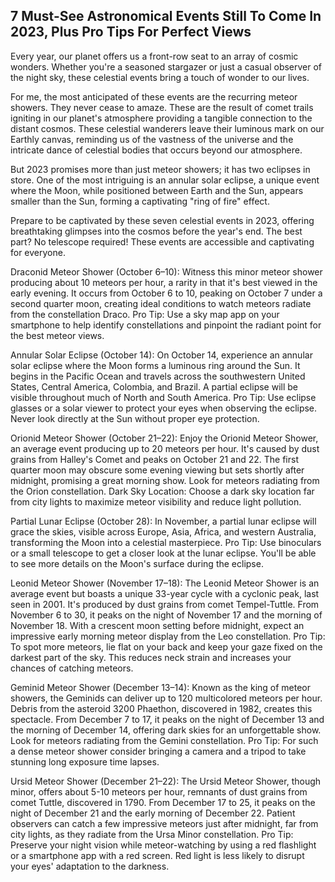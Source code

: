 ## 7 Must-See Astronomical Events Still To Come In 2023, Plus Pro Tips For Perfect Views

Every year, our planet offers us a front-row seat to an array of cosmic wonders. Whether you're a seasoned stargazer or just a casual observer of the night sky, these celestial events bring a touch of wonder to our lives.

For me, the most anticipated of these events are the recurring meteor showers. They never cease to amaze. These are the result of comet trails igniting in our planet's atmosphere providing a tangible connection to the distant cosmos. These celestial wanderers leave their luminous mark on our Earthly canvas, reminding us of the vastness of the universe and the intricate dance of celestial bodies that occurs beyond our atmosphere.

But 2023 promises more than just meteor showers; it has two eclipses in store. One of the most intriguing is an annular solar eclipse, a unique event where the Moon, while positioned between Earth and the Sun, appears smaller than the Sun, forming a captivating "ring of fire" effect.

Prepare to be captivated by these seven celestial events in 2023, offering breathtaking glimpses into the cosmos before the year's end. The best part? No telescope required! These events are accessible and captivating for everyone.

Draconid Meteor Shower (October 6–10): Witness this minor meteor shower producing about 10 meteors per hour, a rarity in that it's best viewed in the early evening. It occurs from October 6 to 10, peaking on October 7 under a second quarter moon, creating ideal conditions to watch meteors radiate from the constellation Draco. Pro Tip: Use a sky map app on your smartphone to help identify constellations and pinpoint the radiant point for the best meteor views.

Annular Solar Eclipse (October 14): On October 14, experience an annular solar eclipse where the Moon forms a luminous ring around the Sun. It begins in the Pacific Ocean and travels across the southwestern United States, Central America, Colombia, and Brazil. A partial eclipse will be visible throughout much of North and South America. Pro Tip: Use eclipse glasses or a solar viewer to protect your eyes when observing the eclipse. Never look directly at the Sun without proper eye protection.

Orionid Meteor Shower (October 21–22): Enjoy the Orionid Meteor Shower, an average event producing up to 20 meteors per hour. It's caused by dust grains from Halley's Comet and peaks on October 21 and 22. The first quarter moon may obscure some evening viewing but sets shortly after midnight, promising a great morning show. Look for meteors radiating from the Orion constellation. Dark Sky Location: Choose a dark sky location far from city lights to maximize meteor visibility and reduce light pollution.

Partial Lunar Eclipse (October 28): In November, a partial lunar eclipse will grace the skies, visible across Europe, Asia, Africa, and western Australia, transforming the Moon into a celestial masterpiece. Pro Tip: Use binoculars or a small telescope to get a closer look at the lunar eclipse. You'll be able to see more details on the Moon's surface during the eclipse.

Leonid Meteor Shower (November 17–18): The Leonid Meteor Shower is an average event but boasts a unique 33-year cycle with a cyclonic peak, last seen in 2001. It's produced by dust grains from comet Tempel-Tuttle. From November 6 to 30, it peaks on the night of November 17 and the morning of November 18. With a crescent moon setting before midnight, expect an impressive early morning meteor display from the Leo constellation. Pro Tip: To spot more meteors, lie flat on your back and keep your gaze fixed on the darkest part of the sky. This reduces neck strain and increases your chances of catching meteors.

Geminid Meteor Shower (December 13–14): Known as the king of meteor showers, the Geminids can deliver up to 120 multicolored meteors per hour. Debris from the asteroid 3200 Phaethon, discovered in 1982, creates this spectacle. From December 7 to 17, it peaks on the night of December 13 and the morning of December 14, offering dark skies for an unforgettable show. Look for meteors radiating from the Gemini constellation. Pro Tip: For such a dense meteor shower consider bringing a camera and a tripod to take stunning long exposure time lapses.

Ursid Meteor Shower (December 21–22): The Ursid Meteor Shower, though minor, offers about 5-10 meteors per hour, remnants of dust grains from comet Tuttle, discovered in 1790. From December 17 to 25, it peaks on the night of December 21 and the early morning of December 22. Patient observers can catch a few impressive meteors just after midnight, far from city lights, as they radiate from the Ursa Minor constellation. Pro Tip: Preserve your night vision while meteor-watching by using a red flashlight or a smartphone app with a red screen. Red light is less likely to disrupt your eyes' adaptation to the darkness.
